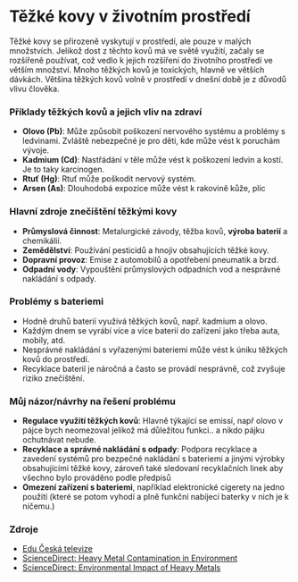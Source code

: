 # Těžké kovy v životním prostředí
Těžké kovy se přirozeně vyskytují v prostředí, ale pouze v malých množstvích. Jelikož dost z těchto kovů má ve světě využití, začaly se rozšířeně používat, což vedlo k jejich rozšíření do životního prostředí ve větším množství. Mnoho těžkých kovů je toxických, hlavně ve větších dávkách. Většina těžkých kovů volně v prostředí v dnešní době je z důvodů vlivu člověka.

### Příklady těžkých kovů a jejich vliv na zdraví
- **Olovo (Pb)**: Může způsobit poškození nervového systému a problémy s ledvinami. Zvláště nebezpečné je pro děti, kde může vést k poruchám vývoje.
- **Kadmium (Cd)**: Nastřádání v těle může vést k poškození ledvin a kostí. Je to taky karcinogen.
- **Rtuť (Hg)**: Rtuť může poškodit nervový systém.
- **Arsen (As)**: Dlouhodobá expozice může vést k rakovině kůže, plic

### Hlavní zdroje znečištění těžkými kovy
- **Průmyslová činnost**: Metalurgické závody, těžba kovů, **výroba baterií** a chemikálií.
- **Zemědělství**: Používání pesticidů a hnojiv obsahujících těžké kovy.
- **Dopravní provoz**: Emise z automobilů a opotřebení pneumatik a brzd.
- **Odpadní vody**: Vypouštění průmyslových odpadních vod a nesprávné nakládání s odpady.

### Problémy s bateriemi
- Hodně druhů baterií využívá těžkých kovů, např. kadmium a olovo.
- Každým dnem se vyrábí více a více baterií do zařízení jako třeba auta, mobily, atd.
- Nesprávné nakládání s vyřazenými bateriemi může vést k úniku těžkých kovů do prostředí.
- Recyklace baterií je náročná a často se provádí nesprávně, což zvyšuje riziko znečištění.

### Můj názor/návrhy na řešení problému
- **Regulace využití těžkých kovů**: Hlavně týkající se emissí, např olovo v pájce bych neomezoval jelikož má důležitou funkci.. a nikdo pájku ochutnávat nebude.
- **Recyklace a správné nakládání s odpady**: Podpora recyklace a zavedení systémů pro bezpečné nakládání s bateriemi a jinými výrobky obsahujícími těžké kovy, zároveň také sledovaní recyklačních linek aby všechno bylo prováděno podle předpisů
- **Omezení zařízení s bateriemi**, například elektronické cigerety na jedno použití (které se potom vyhodí a plně funkční nabíjecí baterky v nich je k ničemu.)

### Zdroje
- [Edu Česká televize](https://edu.ceskatelevize.cz/video/5566-tezke-kovy)
- [ScienceDirect: Heavy Metal Contamination in Environment](https://www.sciencedirect.com/science/article/pii/S1018364722000465)
- [ScienceDirect: Environmental Impact of Heavy Metals](https://www.sciencedirect.com/science/article/pii/S2666016421000268)